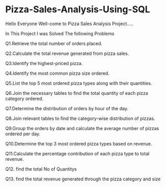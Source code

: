 # Pizza-Sales-Analysis-Using-SQL
Hello Everyone Well-come to Pizza Sales Analysis Project.....

In This Project I was Solved The following Problems

Q1.Retrieve the total number of orders placed.

Q2.Calculate the total revenue generated from pizza sales.

Q3.Identify the highest-priced pizza.

Q4.Identify the most common pizza size ordered.

Q5.List the top 5 most ordered pizza types along with their quantities.

Q6.Join the necessary tables to find the total quantity of each pizza category ordered.

Q7.Determine the distribution of orders by hour of the day.

Q8.Join relevant tables to find the category-wise distribution of pizzas.

Q9.Group the orders by date and calculate the average number of pizzas ordered per day.

Q10.Determine the top 3 most ordered pizza types based on revenue.

Q11.Calculate the percentage contribution of each pizza type to total revenue.

Q12. find the total No of Quantitys

Q13. find the total revenue generated through the pizza category and size
